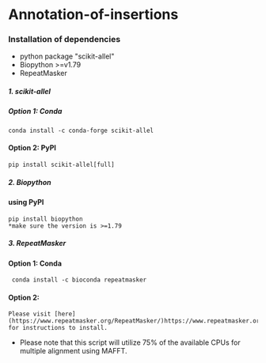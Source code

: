 # Annotation-of-insertions
### Installation of dependencies
* python package "scikit-allel"
* Biopython >=v1.79
* RepeatMasker
##### 1. _scikit-allel_
##### Option 1: Conda 
```
conda install -c conda-forge scikit-allel
```
#### Option 2: PyPI 
```
pip install scikit-allel[full]
```
##### 2. _Biopython_
#### using PyPI
```
pip install biopython
*make sure the version is >=1.79 
```
##### 3. _RepeatMasker_
#### Option 1: Conda 
```
 conda install -c bioconda repeatmasker
```
#### Option 2: 
```
Please visit [here](https://www.repeatmasker.org/RepeatMasker/)https://www.repeatmasker.org/RepeatMasker/) for instructions to install.
```
* Please note that this script will utilize 75% of the available CPUs for multiple alignment using MAFFT.
